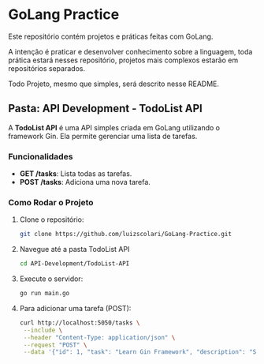 # GoLang Practice

Este repositório contém projetos e práticas feitas com GoLang.

A intenção é praticar e desenvolver conhecimento sobre a linguagem, toda prática estará nesses repositório, projetos mais complexos estarão em repositórios separados.

Todo Projeto, mesmo que simples, será descrito nesse README.

## Pasta: API Development - TodoList API

A **TodoList API** é uma API simples criada em GoLang utilizando o framework Gin. Ela permite gerenciar uma lista de tarefas.

### Funcionalidades

- **GET /tasks**: Lista todas as tarefas.
- **POST /tasks**: Adiciona uma nova tarefa.

### Como Rodar o Projeto

1. Clone o repositório:

   ```bash
   git clone https://github.com/luizscolari/GoLang-Practice.git

2. Navegue até a pasta TodoList API
    ```bash
    cd API-Development/TodoList-API
    ```
3. Execute o servidor:
    ```bash
    go run main.go
    ```
4. Para adicionar uma tarefa (POST):
   ```bash
   curl http://localhost:5050/tasks \
    --include \
    --header "Content-Type: application/json" \
    --request "POST" \
    --data '{"id": 1, "task": "Learn Gin Framework", "description": "Study the Gin web framework", "completed": false}'
   ```
